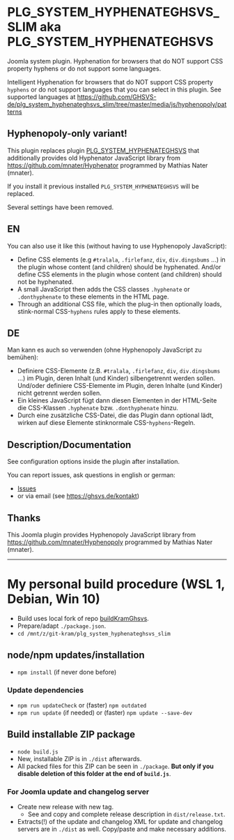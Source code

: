 # PLG_SYSTEM_HYPHENATEGHSVS_SLIM aka PLG_SYSTEM_HYPHENATEGHSVS
Joomla system plugin. Hyphenation for browsers that do NOT support CSS property hyphens or do not support some languages.

Intelligent Hyphenation for browsers that do NOT support CSS property `hyphens` or do not support languages that you can select in this plugin. See supported languages at https://github.com/GHSVS-de/plg_system_hyphenateghsvs_slim/tree/master/media/js/hyphenopoly/patterns

## Hyphenopoly-only variant!
This plugin replaces plugin [PLG_SYSTEM_HYPHENATEGHSVS](https://github.com/GHSVS-de/plg_system_hyphenateghsvs) that additionally provides old Hyphenator JavaScript library from https://github.com/mnater/Hyphenator programmed by Mathias Nater (mnater).

If you install it previous installed `PLG_SYSTEM_HYPHENATEGHSVS` will be replaced.

Several settings have been removed.

## EN
You can also use it like this (without having to use Hyphenopoly JavaScript):
- Define CSS elements (e.g `#tralala`, `.firlefanz`, `div`, `div.dingsbums` ...) in the plugin whose content (and children) should be hyphenated. And/or define CSS elements in the plugin whose content (and children) should not be hyphenated.
- A small JavaScript then adds the CSS classes `.hyphenate` or `.donthyphenate` to these elements in the HTML page.
- Through an additional CSS file, which the plug-in then optionally loads, stink-normal CSS-`hyphens` rules apply to these elements.

## DE
Man kann es auch so verwenden (ohne Hyphenopoly JavaScript zu bemühen):
- Definiere CSS-Elemente (z.B. `#tralala`, `.firlefanz`, `div`, `div.dingsbums` ...) im Plugin, deren Inhalt (und Kinder) silbengetrennt werden sollen. Und/oder definiere CSS-Elemente im Plugin, deren Inhalte (und Kinder) nicht getrennt werden sollen.
- Ein kleines JavaScript fügt dann diesen Elementen in der HTML-Seite die CSS-Klassen `.hyphenate` bzw. `.donthyphenate` hinzu.
- Durch eine zusätzliche CSS-Datei, die das Plugin dann optional lädt, wirken auf diese Elemente stinknormale CSS-`hyphens`-Regeln.

## Description/Documentation
See configuration options inside the plugin after installation.

You can report issues, ask questions in english or german:
- [Issues](https://github.com/GHSVS-de/plg_system_hyphenateghsvs_slim/issues)
- or via email (see https://ghsvs.de/kontakt)

## Thanks
This Joomla plugin provides Hyphenopoly JavaScript library from https://github.com/mnater/Hyphenopoly programmed by Mathias Nater (mnater).

----------------------

# My personal build procedure (WSL 1, Debian, Win 10)

- Build uses local fork of repo [buildKramGhsvs](https://github.com/GHSVS-de/buildKramGhsvs).
- Prepare/adapt `./package.json`.
- `cd /mnt/z/git-kram/plg_system_hyphenateghsvs_slim`

## node/npm updates/installation
- `npm install` (if never done before)

### Update dependencies
- `npm run updateCheck` or (faster) `npm outdated`
- `npm run update` (if needed) or (faster) `npm update --save-dev`

## Build installable ZIP package
- `node build.js`
- New, installable ZIP is in `./dist` afterwards.
- All packed files for this ZIP can be seen in `./package`. **But only if you disable deletion of this folder at the end of `build.js`**.

### For Joomla update and changelog server
- Create new release with new tag.
  - See and copy and complete release description in `dist/release.txt`.
- Extracts(!) of the update and changelog XML for update and changelog servers are in `./dist` as well. Copy/paste and make necessary additions.
